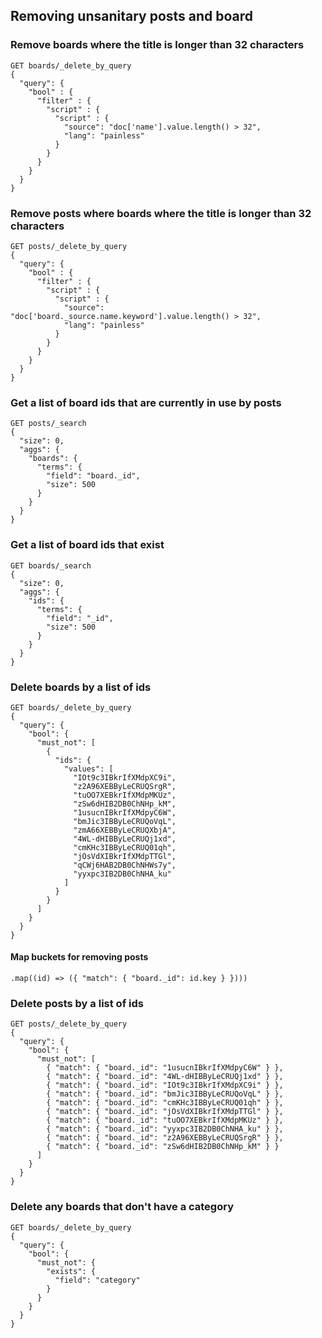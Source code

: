 ## Removing unsanitary posts and board
### Remove boards where the title is longer than 32 characters
```
GET boards/_delete_by_query
{
  "query": {
    "bool" : {
      "filter" : {
        "script" : {
          "script" : {
            "source": "doc['name'].value.length() > 32",
            "lang": "painless"
          }
        }
      }
    }
  }
}
```
### Remove posts where boards where the title is longer than 32 characters
```
GET posts/_delete_by_query
{
  "query": {
    "bool" : {
      "filter" : {
        "script" : {
          "script" : {
            "source": "doc['board._source.name.keyword'].value.length() > 32",
            "lang": "painless"
          }
        }
      }
    }
  }
}
```
### Get a list of board ids that are currently in use by posts
```
GET posts/_search
{
  "size": 0,
  "aggs": {
    "boards": {
      "terms": { 
        "field": "board._id",  
        "size": 500 
      }
    }
  }
}
```
### Get a list of board ids that exist
```
GET boards/_search
{
  "size": 0,
  "aggs": {
    "ids": {
      "terms": {
        "field": "_id",
        "size": 500 
      }
    }
  }
}
```
### Delete boards by a list of ids
```
GET boards/_delete_by_query
{
  "query": {
    "bool": {
      "must_not": [
        {
          "ids": {
            "values": [
              "IOt9c3IBkrIfXMdpXC9i",
              "z2A96XEBByLeCRUQSrgR",
              "tuOO7XEBkrIfXMdpMKUz",
              "zSw6dHIB2DB0ChNHp_kM",
              "1usucnIBkrIfXMdpyC6W",
              "bmJic3IBByLeCRUQoVqL",
              "zmA66XEBByLeCRUQXbjA",
              "4WL-dHIBByLeCRUQj1xd",
              "cmKHc3IBByLeCRUQ01qh",
              "jOsVdXIBkrIfXMdpTTGl",
              "qCWj6HAB2DB0ChNHWs7y",
              "yyxpc3IB2DB0ChNHA_ku"
            ]
          }
        }
      ]
    }
  }
}
```

#### Map buckets for removing posts
```
.map((id) => ({ "match": { "board._id": id.key } })))
```
### Delete posts by a list of ids
```
GET posts/_delete_by_query
{
  "query": {
    "bool": {
      "must_not": [
        { "match": { "board._id": "1usucnIBkrIfXMdpyC6W" } },
        { "match": { "board._id": "4WL-dHIBByLeCRUQj1xd" } },
        { "match": { "board._id": "IOt9c3IBkrIfXMdpXC9i" } },
        { "match": { "board._id": "bmJic3IBByLeCRUQoVqL" } },
        { "match": { "board._id": "cmKHc3IBByLeCRUQ01qh" } },
        { "match": { "board._id": "jOsVdXIBkrIfXMdpTTGl" } },
        { "match": { "board._id": "tuOO7XEBkrIfXMdpMKUz" } },
        { "match": { "board._id": "yyxpc3IB2DB0ChNHA_ku" } },
        { "match": { "board._id": "z2A96XEBByLeCRUQSrgR" } },
        { "match": { "board._id": "zSw6dHIB2DB0ChNHp_kM" } }
      ]
    }
  }
}
```
### Delete any boards that don't have a category
```
GET boards/_delete_by_query
{
  "query": {
    "bool": {
      "must_not": {
        "exists": {
          "field": "category"
        }
      }
    }
  }
}
```